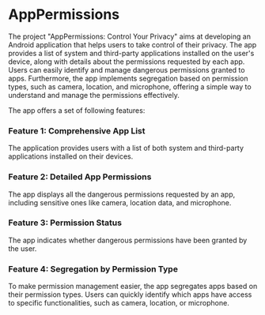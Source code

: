 # AppPermissions
The project "AppPermissions: Control Your Privacy" aims at developing an Android application that helps users to take control of their privacy. The app provides a list of system and third-party applications installed on the user's device, along with details about the permissions requested by each app. Users can easily identify and manage dangerous permissions granted to apps. Furthermore, the app implements segregation based on permission types, such as camera, location, and microphone, offering a simple way to understand and manage the permissions effectively.

The app offers a set of following features:

### Feature 1: Comprehensive App List
The application provides users with a list of both system and third-party applications installed on their devices.

### Feature 2: Detailed App Permissions
The app displays all the dangerous permissions requested by an app, including sensitive ones like camera, location data, and microphone. 

### Feature 3: Permission Status
The app indicates whether dangerous permissions have been granted by the user. 

### Feature 4: Segregation by Permission Type
To make permission management easier, the app segregates apps based on their permission types. Users can quickly identify which apps have access to specific functionalities, such as camera, location, or microphone. 
